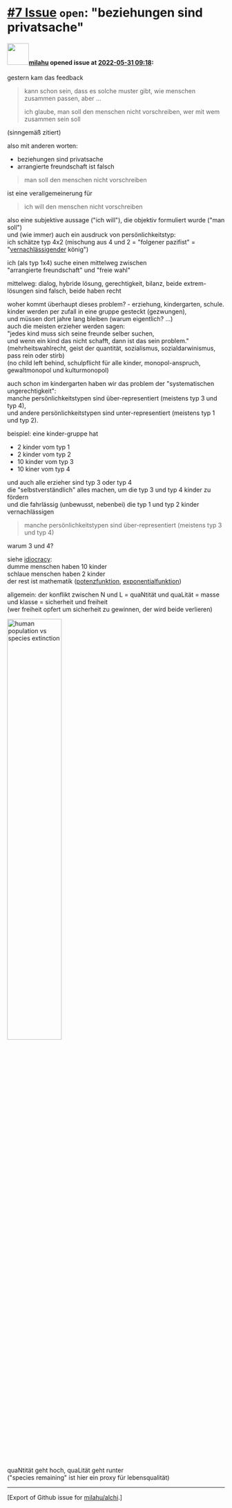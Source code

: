 # [\#7 Issue](https://github.com/milahu/alchi/issues/7) `open`: "beziehungen sind privatsache"

#### <img src="https://avatars.githubusercontent.com/u/12958815?v=4" width="50">[milahu](https://github.com/milahu) opened issue at [2022-05-31 09:18](https://github.com/milahu/alchi/issues/7):

gestern kam das feedback

> kann schon sein, dass es solche muster gibt, wie menschen zusammen
> passen, aber ...
>
> ich glaube, man soll den menschen nicht vorschreiben, wer mit wem
> zusammen sein soll

(sinngemäß zitiert)

also mit anderen worten:

-   beziehungen sind privatsache
-   arrangierte freundschaft ist falsch

> man soll den menschen nicht vorschreiben

ist eine verallgemeinerung für

> ich will den menschen nicht vorschreiben

also eine subjektive aussage ("ich will"), die objektiv formuliert wurde
("man soll")  
und (wie immer) auch ein ausdruck von persönlichkeitstyp:  
ich schätze typ 4x2 (mischung aus 4 und 2 = "folgener pazifist" =
"[vernachlässigender](https://milahu.github.io/alchi/src/alchi-tables/alchi-tables.html#parenting-style)
könig")

ich (als typ 1x4) suche einen mittelweg zwischen  
"arrangierte freundschaft" und "freie wahl"

mittelweg: dialog, hybride lösung, gerechtigkeit, bilanz, beide
extrem-lösungen sind falsch, beide haben recht

woher kommt überhaupt dieses problem? - erziehung, kindergarten,
schule.  
kinder werden per zufall in eine gruppe gesteckt (gezwungen),  
und müssen dort jahre lang bleiben (warum eigentlich? ...)  
auch die meisten erzieher werden sagen:  
"jedes kind muss sich seine freunde selber suchen,  
und wenn ein kind das nicht schafft, dann ist das sein problem."  
(mehrheitswahlrecht, geist der quantität, sozialismus,
sozialdarwinismus, pass rein oder stirb)  
(no child left behind, schulpflicht für alle kinder, monopol-anspruch,
gewaltmonopol und kulturmonopol)

auch schon im kindergarten haben wir das problem der "systematischen
ungerechtigkeit":  
manche persönlichkeitstypen sind über-representiert (meistens typ 3 und
typ 4),  
und andere persönlichkeitstypen sind unter-representiert (meistens typ 1
und typ 2).

beispiel: eine kinder-gruppe hat

-   2 kinder vom typ 1
-   2 kinder vom typ 2
-   10 kinder vom typ 3
-   10 kiner vom typ 4

und auch alle erzieher sind typ 3 oder typ 4  
die "selbstverständlich" alles machen, um die typ 3 und typ 4 kinder zu
fördern  
und die fahrlässig (unbewusst, nebenbei) die typ 1 und typ 2 kinder
vernachlässigen

> manche persönlichkeitstypen sind über-representiert (meistens typ 3
> und typ 4)

warum 3 und 4?

siehe [idiocracy](https://www.youtube.com/watch?v=sP2tUW0HDHA):  
dumme menschen haben 10 kinder  
schlaue menschen haben 2 kinder  
der rest ist mathematik
([potenzfunktion](https://de.wikipedia.org/wiki/Potenzfunktion),
[exponentialfunktion](https://de.wikipedia.org/wiki/Exponentialfunktion))

allgemein: der konflikt zwischen N und L = quaNtität und quaLität =
masse und klasse = sicherheit und freiheit  
(wer freiheit opfert um sicherheit zu gewinnen, der wird beide
verlieren)

<img title="human population vs species extinction" width="50%" src="https://user-images.githubusercontent.com/12958815/171134284-38dd503f-3dc1-4ce0-8bb0-7917d208f6cb.jpeg">

quaNtität geht hoch, quaLität geht runter  
("species remaining" ist hier ein proxy für lebensqualität)

------------------------------------------------------------------------

\[Export of Github issue for
[milahu/alchi](https://github.com/milahu/alchi).\]
